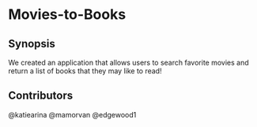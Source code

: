 # Movies-to-Books

## Synopsis

We created an application that allows users to search favorite movies and return a list of books that they may like to read!

## Contributors

@katiearina
@mamorvan
@edgewood1
